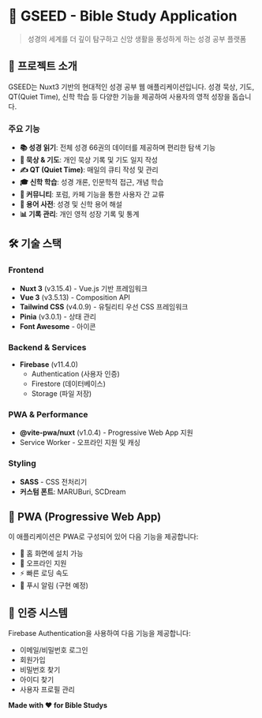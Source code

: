 # 📖 GSEED - Bible Study Application

> 성경의 세계를 더 깊이 탐구하고 신앙 생활을 풍성하게 하는 성경 공부 플랫폼

## 🌟 프로젝트 소개

GSEED는 Nuxt3 기반의 현대적인 성경 공부 웹 애플리케이션입니다. 성경 묵상, 기도, QT(Quiet Time), 신학 학습 등 다양한 기능을 제공하여 사용자의 영적 성장을 돕습니다.

### 주요 기능

- **📚 성경 읽기**: 전체 성경 66권의 데이터를 제공하며 편리한 탐색 기능
- **🙏 묵상 & 기도**: 개인 묵상 기록 및 기도 일지 작성
- **✍️ QT (Quiet Time)**: 매일의 큐티 작성 및 관리
- **🎓 신학 학습**: 성경 개론, 인문학적 접근, 개념 학습
- **📝 커뮤니티**: 포럼, 카페 기능을 통한 사용자 간 교류
- **📖 용어 사전**: 성경 및 신학 용어 해설
- **📊 기록 관리**: 개인 영적 성장 기록 및 통계

## 🛠 기술 스택

### Frontend
- **Nuxt 3** (v3.15.4) - Vue.js 기반 프레임워크
- **Vue 3** (v3.5.13) - Composition API
- **Tailwind CSS** (v4.0.9) - 유틸리티 우선 CSS 프레임워크
- **Pinia** (v3.0.1) - 상태 관리
- **Font Awesome** - 아이콘

### Backend & Services
- **Firebase** (v11.4.0)
  - Authentication (사용자 인증)
  - Firestore (데이터베이스)
  - Storage (파일 저장)

### PWA & Performance
- **@vite-pwa/nuxt** (v1.0.4) - Progressive Web App 지원
- Service Worker - 오프라인 지원 및 캐싱

### Styling
- **SASS** - CSS 전처리기
- **커스텀 폰트**: MARUBuri, SCDream

## 📱 PWA (Progressive Web App)

이 애플리케이션은 PWA로 구성되어 있어 다음 기능을 제공합니다:

- 📲 홈 화면에 설치 가능
- 🔄 오프라인 지원
- ⚡ 빠른 로딩 속도
- 🔔 푸시 알림 (구현 예정)

## 🔐 인증 시스템

Firebase Authentication을 사용하여 다음 기능을 제공합니다:

- 이메일/비밀번호 로그인
- 회원가입
- 비밀번호 찾기
- 아이디 찾기
- 사용자 프로필 관리


**Made with ❤️ for Bible Studys**
